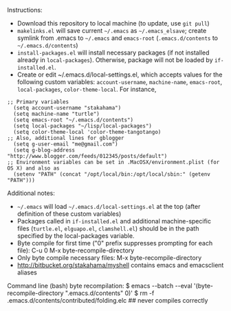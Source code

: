 Instructions:
- Download this repository to local machine (to update, use `git pull`)
- `makelinks.el` will save current `~/.emacs` as `~/.emacs_elsave`; create symlink from .emacs to `~/.emacs` and `emacs-root` (`.emacs.d/contents` to `~/.emacs.d/contents`)
- `install-packages.el` will install necessary packages (if not installed already in `local-packages`). Otherwise, package will not be loaded by `if-installed.el`.
- Create or edit ~/.emacs.d/local-settings.el, which accepts values
   for the following custom variables: `account-username`, `machine-name`,
   `emacs-root`, `local-packages`, `color-theme-local`. For instance,

```emacs-lisp
;; Primary variables
  (setq account-username "stakahama")
  (setq machine-name "turtle")
  (setq emacs-root "~/.emacs.d/contents")
  (setq local-packages "~/lisp/local-packages")
  (setq color-theme-local 'color-theme-tangotango)
;; Also, additional lines for gblogger
  (setq g-user-email "me@gmail.com")
  (setq g-blog-address "http://www.blogger.com/feeds/012345/posts/default")
;; Environment variables can be set in .MacOSX/environment.plist (for OS X) and also as
  (setenv "PATH" (concat "/opt/local/bin:/opt/local/sbin:" (getenv "PATH")))
```

Additional notes:
- `~/.emacs` will load `~/.emacs.d/local-settings.el` at the top
  (after definition of these custom variables)
- Packages called in `if-installed.el` and additional machine-specific
  files (`turtle.el`, `elguapo.el`, `clamshell.el`) should be in the
  path specified by the local-packages variable.
- Byte compile for first time ("0" prefix suppresses prompting for each file):
    C-u 0 M-x byte-recompile-directory
- Only byte compile necessary files:
    M-x byte-recompile-directory
- http://bitbucket.org/stakahama/myshell contains emacs and emacsclient aliases

Command line (bash) byte recompilation:
$ emacs --batch --eval '(byte-recompile-directory ".emacs.d/contents" 0)'
$ rm -f .emacs.d/contents/contributed/folding.elc ## never compiles correctly
